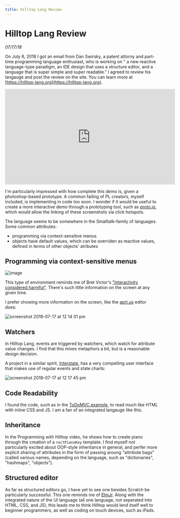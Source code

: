 ```yaml
---
title: Hilltop Lang Review
---
```


# Hilltop Lang Review

_07/17/18_

On July 6, 2018 I got an email from Dan Swirsky, a patent attorny and part-time programming language enthusiast, who is working on " a new reactive language-type paradigm, an IDE design that uses a structure editor, and a language that is super simple and super readable." I agreed to review his langauge and post the review on the site. You can learn more at [https://hilltop-lang.org](https://hilltop-lang.org).

<iframe width="560" height="315" src="https://www.youtube.com/embed/594gwzvxnd0" frameborder="0" allow="autoplay; encrypted-media" allowfullscreen></iframe>

I'm particularly impressed with how complete this demo is, given a photoshop-based prototype. A common failing of PL creators, myself included, is implementing in code too soon. I wonder if it would be useful to create a more interactive demo through a prototyping tool, such as [proto.io](https://proto.io/), which would allow the linking of these screenshots via click hotspots.

The language seems to be somewhere in the Smalltalk-family of languages. Some common attributes:

* programming via context-sensitive menus
* objects have default values, which can be overriden as reactive values, defined in terms of other objects' atributes

## Programming via context-sensitive menus

![image](https://user-images.githubusercontent.com/2288939/42830651-14032888-89ba-11e8-9fa4-6edb93b0ed60.png)

This type of environment reminds me of Bret Victor's ["Interactivity considered harmful"](http://worrydream.com/MagicInk/#p153). There's such little information on the screen at any given time. 

I prefer showing more information on the screen, like the [aprt.us](http://aprt.us/editor/) editor does:

![screenshot 2018-07-17 at 12 14 01 pm](https://user-images.githubusercontent.com/2288939/42830943-ff6a9086-89ba-11e8-98f5-72a8d6ec8adf.png)

## Watchers

In Hilltop Lang, events are triggered by watchers, which watch for attribute value changes. I find that this mixes metaphors a bit, but is a reasonable design decision.

A project in a similar spirit, [Interstate](http://interstate.from.so/), has a very compelling user interface that makes use of regular events and state charts:

![screenshot 2018-07-17 at 12 17 45 pm](https://user-images.githubusercontent.com/2288939/42831146-8fdb16d6-89bb-11e8-990c-c76bb7ee26a0.png)

## Code Readability

I found the code, such as in the [ToDoMVC example](https://docs.google.com/document/d/1-QK7ENEEGPkGRCEyV1cK78jbxCh0Q_d2f0quDJ2AiC4/edit), to read much like HTML with inline CSS and JS. I am a fan of an integrated langauge like this.

## Inheritance

In the Programming with Hilltop video, he shows how to create piano through the creation of a `rectPianoKey` template. I find myself not particularly excited about OOP-style inheritance in general, and perfer more explicit sharing of attributes in the form of passing aroung "attribute bags" (called various names, depending on the language, such as "dictionaries", "hashmaps", "objects").

## Structured editor

As far as structured editors go, I have yet to see one besides Scratch be particularly successful. This one reminds me of [ElmJr](https://itunes.apple.com/us/app/elmjr/id1335011478?mt=8). Along with the integrated nature of the UI language (all one language, not seperated into HTML, CSS, and JS), this leads me to think Hilltop would lend itself well to beginner programmers, as well as coding on touch devices, such as iPads.


<script>
  (function(i,s,o,g,r,a,m){i['GoogleAnalyticsObject']=r;i[r]=i[r]||function(){
  (i[r].q=i[r].q||[]).push(arguments)},i[r].l=1*new Date();a=s.createElement(o),
  m=s.getElementsByTagName(o)[0];a.async=1;a.src=g;m.parentNode.insertBefore(a,m)
  })(window,document,'script','https://www.google-analytics.com/analytics.js','ga');
  ga('create', 'UA-103157758-1', 'auto');
  ga('send', 'pageview');
</script>
<script repoPath="stevekrouse/futureofcoding.org" type="text/javascript" src="/unbreakable-links/index.js"></script>

